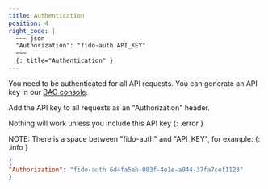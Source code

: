 ```yaml
---
title: Authentication
position: 4
right_code: |
  ~~~ json
  "Authorization": "fido-auth API_KEY"
  ~~~
  {: title="Authentication" }
---
```


You need to be authenticated for all API requests. You can generate an API key
in our [BAO console](https://console.baosec.com).

Add the API key to all requests as an "Authorization" header.

Nothing will work unless you include this API key
{: .error }

NOTE: There is a space between "fido-auth" and "API_KEY", for example:
{: .info }

~~~ json
{
"Authorization": "fido-auth 6d4fa5eb-083f-4e1e-a944-37fa7cef1123"
}
~~~
